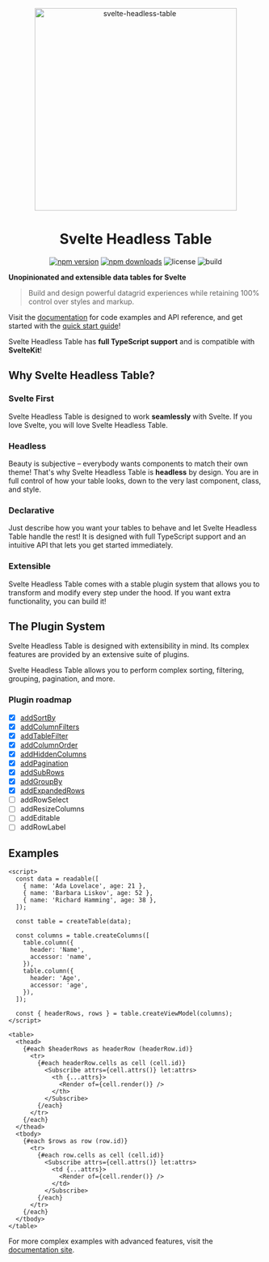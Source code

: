 <p align="center">
  <img src="https://user-images.githubusercontent.com/42545742/169733428-295e2678-e509-4175-aeb3-cb3a9c9894e1.svg" alt="svelte-headless-table" width="400px"/>
</p>
<h1 align="center">Svelte Headless Table</h1>

<div align="center">

[![npm version](http://img.shields.io/npm/v/svelte-headless-table.svg)](https://www.npmjs.com/package/svelte-headless-table)
[![npm downloads](https://img.shields.io/npm/dm/svelte-headless-table.svg)](https://www.npmjs.com/package/svelte-headless-table)
![license](https://img.shields.io/npm/l/svelte-headless-table)
![build](https://img.shields.io/github/workflow/status/bryanmylee/svelte-headless-table/publish)

<!--[![coverage](https://coveralls.io/repos/github/bryanmylee/svelte-headless-table/badge.svg?branch=main)](https://coveralls.io/github/bryanmylee/svelte-headless-table?branch=main)-->

</div>

**Unopinionated and extensible data tables for Svelte**

> Build and design powerful datagrid experiences while retaining 100% control over styles and markup.

Visit the [documentation](https://svelte-headless-table.bryanmylee.com/) for code examples and API reference, and get started with the [quick start guide](https://svelte-headless-table.bryanmylee.com/docs/getting-started/quick-start)!

Svelte Headless Table has **full TypeScript support** and is compatible with **SvelteKit**!

## Why Svelte Headless Table?

### Svelte First

Svelte Headless Table is designed to work **seamlessly** with Svelte. If you love Svelte, you will love Svelte Headless Table.

### Headless

Beauty is subjective – everybody wants components to match their own theme! That's why Svelte Headless Table is **headless** by design. You are in full control of how your table looks, down to the very last component, class, and style.

### Declarative

Just describe how you want your tables to behave and let Svelte Headless Table handle the rest! It is designed with full TypeScript support and an intuitive API that lets you get started immediately.

### Extensible

Svelte Headless Table comes with a stable plugin system that allows you to transform and modify every step under the hood. If you want extra functionality, you can build it!

## The Plugin System

Svelte Headless Table is designed with extensibility in mind. Its complex features are provided by an extensive suite of plugins.

Svelte Headless Table allows you to perform complex sorting, filtering, grouping, pagination, and more.

### Plugin roadmap

- [x] [addSortBy](https://svelte-headless-table.bryanmylee.com/docs/plugins/add-sort-by)
- [x] [addColumnFilters](https://svelte-headless-table.bryanmylee.com/docs/plugins/add-column-filters)
- [x] [addTableFilter](https://svelte-headless-table.bryanmylee.com/docs/plugins/add-table-filter)
- [x] [addColumnOrder](https://svelte-headless-table.bryanmylee.com/docs/plugins/add-column-order)
- [x] [addHiddenColumns](https://svelte-headless-table.bryanmylee.com/docs/plugins/add-hidden-columns)
- [x] [addPagination](https://svelte-headless-table.bryanmylee.com/docs/plugins/add-pagination)
- [x] [addSubRows](https://svelte-headless-table.bryanmylee.com/docs/plugins/add-sub-rows)
- [x] [addGroupBy](https://svelte-headless-table.bryanmylee.com/docs/plugins/add-group-by)
- [x] [addExpandedRows](https://svelte-headless-table.bryanmylee.com/docs/plugins/add-expanded-rows)
- [ ] addRowSelect
- [ ] addResizeColumns
- [ ] addEditable
- [ ] addRowLabel

## Examples

```svelte
<script>
  const data = readable([
    { name: 'Ada Lovelace', age: 21 },
    { name: 'Barbara Liskov', age: 52 },
    { name: 'Richard Hamming', age: 38 },
  ]);

  const table = createTable(data);

  const columns = table.createColumns([
    table.column({
      header: 'Name',
      accessor: 'name',
    }),
    table.column({
      header: 'Age',
      accessor: 'age',
    }),
  ]);

  const { headerRows, rows } = table.createViewModel(columns);
</script>

<table>
  <thead>
    {#each $headerRows as headerRow (headerRow.id)}
      <tr>
        {#each headerRow.cells as cell (cell.id)}
          <Subscribe attrs={cell.attrs()} let:attrs>
            <th {...attrs}>
              <Render of={cell.render()} />
            </th>
          </Subscribe>
        {/each}
      </tr>
    {/each}
  </thead>
  <tbody>
    {#each $rows as row (row.id)}
      <tr>
        {#each row.cells as cell (cell.id)}
          <Subscribe attrs={cell.attrs()} let:attrs>
            <td {...attrs}>
              <Render of={cell.render()} />
            </td>
          </Subscribe>
        {/each}
      </tr>
    {/each}
  </tbody>
</table>
```

For more complex examples with advanced features, visit the [documentation site](https://svelte-headless-table.bryanmylee.com/docs/plugins/overview).
